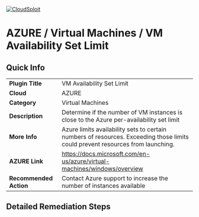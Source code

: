 [![CloudSploit](https://cloudsploit.com/img/logo-new-big-text-100.png "CloudSploit")](https://cloudsploit.com)

# AZURE / Virtual Machines / VM Availability Set Limit

## Quick Info

| | |
|-|-|
| **Plugin Title** | VM Availability Set Limit |
| **Cloud** | AZURE |
| **Category** | Virtual Machines |
| **Description** | Determine if the number of VM instances is close to the Azure per-availability set limit |
| **More Info** | Azure limits availability sets to certain numbers of resources. Exceeding those limits could prevent resources from launching. |
| **AZURE Link** | https://docs.microsoft.com/en-us/azure/virtual-machines/windows/overview |
| **Recommended Action** | Contact Azure support to increase the number of instances available |

## Detailed Remediation Steps

